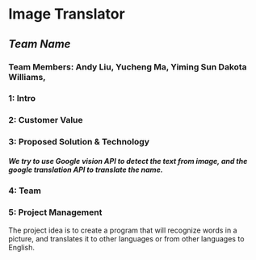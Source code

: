 # Image Translator
## *Team Name*
### Team Members: Andy Liu, Yucheng Ma, Yiming Sun Dakota Williams, 

### 1: Intro
### 2: Customer Value
### 3: Proposed Solution & Technology
##### <p> We try to use Google vision API to detect the text from image, and the google translation API to translate the name.</p> 
### 4: Team
### 5: Project Management


The project idea is to create a program that will recognize words in a picture,
and translates it to other languages or from other languages to English.
